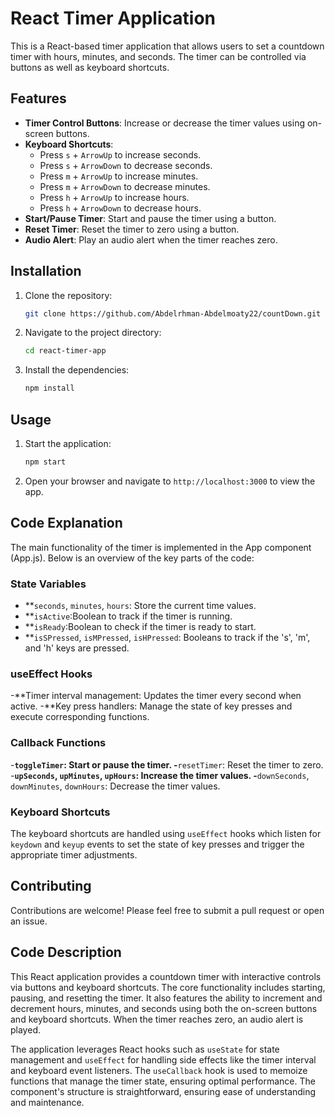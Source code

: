 # React Timer Application

This is a React-based timer application that allows users to set a countdown timer with hours, minutes, and seconds. The timer can be controlled via buttons as well as keyboard shortcuts.

## Features

- **Timer Control Buttons**: Increase or decrease the timer values using on-screen buttons.
- **Keyboard Shortcuts**: 
  - Press `s` + `ArrowUp` to increase seconds.
  - Press `s` + `ArrowDown` to decrease seconds.
  - Press `m` + `ArrowUp` to increase minutes.
  - Press `m` + `ArrowDown` to decrease minutes.
  - Press `h` + `ArrowUp` to increase hours.
  - Press `h` + `ArrowDown` to decrease hours.
- **Start/Pause Timer**: Start and pause the timer using a button.
- **Reset Timer**: Reset the timer to zero using a button.
- **Audio Alert**: Play an audio alert when the timer reaches zero.

## Installation

1. Clone the repository:
   ```bash
   git clone https://github.com/Abdelrhman-Abdelmoaty22/countDown.git

2. Navigate to the project directory:
   ```bash
   cd react-timer-app
3. Install the dependencies:
   ```bash
   npm install

## Usage

1. Start the application:
   ```bash
   npm start

2. Open your browser and navigate to `http://localhost:3000` to view the app.


## Code Explanation

The main functionality of the timer is implemented in the App component (App.js). Below is an overview of the key parts of the code:

### State Variables
- **`seconds`, `minutes`, `hours`: Store the current time values.
- **`isActive`:Boolean to track if the timer is running.
- **`isReady`:Boolean to check if the timer is ready to start.
- **`isSPressed`, `isMPressed`, `isHPressed`: Booleans to track if the 's', 'm', and 'h' keys are pressed.

### useEffect Hooks

-**Timer interval management: Updates the timer every second when active.
-**Key press handlers: Manage the state of key presses and execute corresponding functions.

### Callback Functions

-**`toggleTimer`: Start or pause the timer.
-**`resetTimer`: Reset the timer to zero.
-**`upSeconds`, `upMinutes`, `upHours`: Increase the timer values.
-**`downSeconds`, `downMinutes`, `downHours`: Decrease the timer values.

### Keyboard Shortcuts
The keyboard shortcuts are handled using `useEffect` hooks which listen for `keydown` and `keyup` events to set the state of key presses and trigger the appropriate timer adjustments.

## Contributing
Contributions are welcome! Please feel free to submit a pull request or open an issue.

## Code Description

This React application provides a countdown timer with interactive controls via buttons and keyboard shortcuts. The core functionality includes starting, pausing, and resetting the timer. It also features the ability to increment and decrement hours, minutes, and seconds using both the on-screen buttons and keyboard shortcuts. When the timer reaches zero, an audio alert is played.

The application leverages React hooks such as `useState` for state management and `useEffect` for handling side effects like the timer interval and keyboard event listeners. The `useCallback` hook is used to memoize functions that manage the timer state, ensuring optimal performance. The component's structure is straightforward, ensuring ease of understanding and maintenance.

